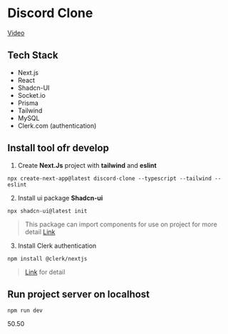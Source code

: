 # Discord Clone
[Video](https://youtu.be/ZbX4Ok9YX94?si=sNoGdJXfb-vtpKex)
## Tech Stack
- Next.js
- React
- Shadcn-UI
- Socket.io
- Prisma
- Tailwind
- MySQL
- Clerk.com (authentication)

## Install tool ofr develop
1. Create **Next.Js** project with **tailwind** and **eslint**
```text
npx create-next-app@latest discord-clone --typescript --tailwind --eslint
```
2. Install ui package **Shadcn-ui**
```
npx shadcn-ui@latest init
```
> This package can import components for use on project for more detail [Link](https://ui.shadcn.com/docs)
3. Install Clerk authentication
```
npm install @clerk/nextjs
```
> [Link](http://clerk.com/) for detail

## Run project server on localhost
```
npm run dev
```

50.50
